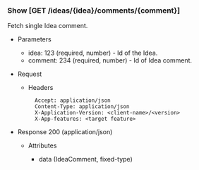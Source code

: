 ### Show [GET /ideas/{idea}/comments/{comment}]

Fetch single Idea comment.

+ Parameters
    + idea: 123 (required, number) - Id of the Idea.
    + comment: 234 (required, number) - Id of Idea comment.

+ Request
    + Headers

            Accept: application/json
            Content-Type: application/json
            X-Application-Version: <client-name>/<version>
            X-App-features: <target feature>

+ Response 200 (application/json)

    + Attributes
    
        + data (IdeaComment, fixed-type)

<!-- include(../../error_responses.md) -->
